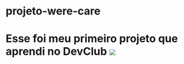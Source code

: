 # projeto-were-care
<h1>Esse foi meu primeiro projeto que aprendi no DevClub
<img src="https://github.com/VivianAntunes22/projeto-were-care/blob/master/smartmockups_l4frd445.png?raw=true"/>
